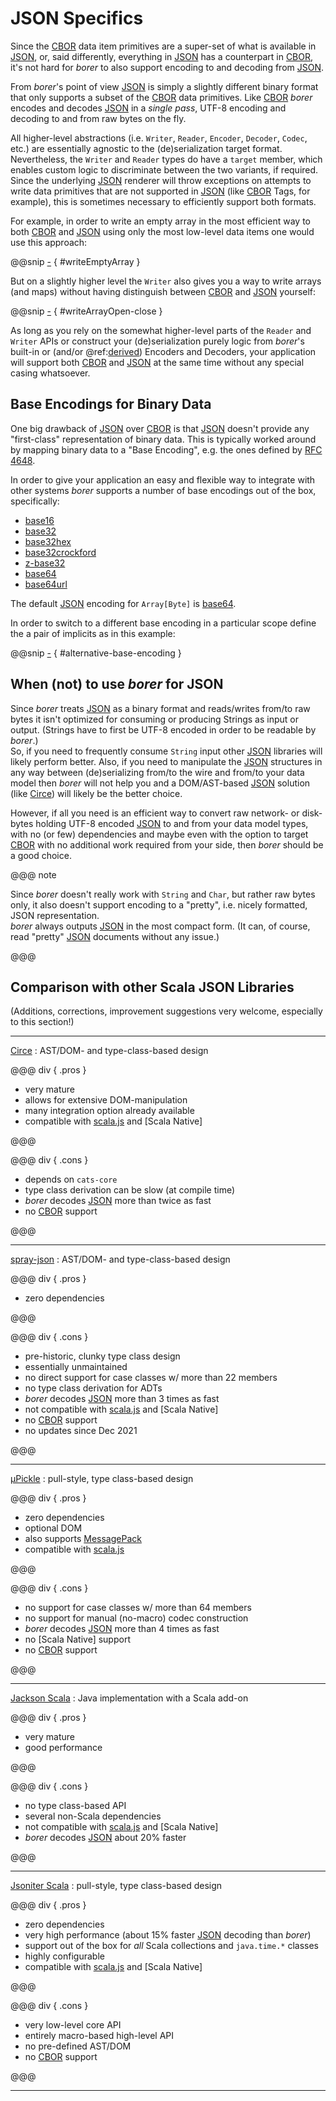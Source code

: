 JSON Specifics
==============

Since the [CBOR] data item primitives are a super-set of what is available in [JSON], or, said differently, everything
in [JSON] has a counterpart in [CBOR], it's not hard for _borer_ to also support encoding to and decoding from [JSON].

From _borer_'s point of view [JSON] is simply a slightly different binary format that only supports a subset of the
[CBOR] data primitives. Like [CBOR] _borer_ encodes and decodes [JSON] in a *single pass*, UTF-8 encoding and
decoding to and from raw bytes on the fly.

All higher-level abstractions (i.e. `Writer`, `Reader`, `Encoder`, `Decoder`, `Codec`, etc.) are essentially agnostic
to the (de)serialization target format. Nevertheless, the `Writer` and `Reader` types do have a `target` member, which
enables custom logic to discriminate between the two variants, if required.<br>
Since the underlying [JSON] renderer will throw exceptions on attempts to write data primitives that are not supported
in [JSON] (like [CBOR] Tags, for example), this is sometimes necessary to efficiently support both formats.

For example, in order to write an empty array in the most efficient way to both [CBOR] and [JSON] using only the most
low-level data items one would use this approach:

@@snip [-]($test$/JsonSpecificsSpec.scala) { #writeEmptyArray }

But on a slightly higher level the `Writer` also gives you a way to write arrays (and maps) without having distinguish
between [CBOR] and [JSON] yourself:

@@snip [-]($test$/JsonSpecificsSpec.scala) { #writeArrayOpen-close } 

As long as you rely on the somewhat higher-level parts of the `Reader` and `Writer` APIs or construct your
(de)serialization purely logic from _borer_'s built-in or (and/or @ref:[derived](../borer-derivation/index.md)) Encoders and
Decoders, your application will support both [CBOR] and [JSON] at the same time without any special casing whatsoever.


Base Encodings for Binary Data
------------------------------

One big drawback of [JSON] over [CBOR] is that [JSON] doesn't provide any "first-class" representation of binary data.
This is typically worked around by mapping binary data to a "Base Encoding", e.g. the ones defined by [RFC 4648].

In order to give your application an easy and flexible way to integrate with other systems _borer_ supports a number
of base encodings out of the box, specifically:

- [base16](https://tools.ietf.org/html/rfc4648#section-8)  
- [base32](https://tools.ietf.org/html/rfc4648#section-6)
- [base32hex](https://tools.ietf.org/html/rfc4648#section-7)
- [base32crockford](https://en.wikipedia.org/wiki/Base32#Crockford's_Base32)
- [z-base32](http://philzimmermann.com/docs/human-oriented-base-32-encoding.txt)
- [base64]
- [base64url](https://tools.ietf.org/html/rfc4648#section-5)

The default [JSON] encoding for `Array[Byte]` is [base64].

In order to switch to a different base encoding in a particular scope define the a pair of implicits as in this example:

@@snip [-]($test$/JsonSpecificsSpec.scala) { #alternative-base-encoding }


When (not) to use _borer_ for JSON
----------------------------------

Since _borer_ treats [JSON] as a binary format and reads/writes from/to raw bytes it isn't optimized for consuming or
producing Strings as input or output. (Strings have to first be UTF-8 encoded in order to be readable by _borer_.)<br>
So, if you need to frequently consume `String` input other [JSON] libraries will likely perform better.
Also, if you need to manipulate the [JSON] structures in any way between (de)serializing from/to the wire and from/to
your data model then _borer_ will not help you and a DOM/AST-based [JSON] solution (like [Circe]) will likely be the
better choice.

However, if all you need is an efficient way to convert raw network- or disk-bytes holding UTF-8 encoded [JSON] to and
from your data model types, with no (or few) dependencies and maybe even with the option to target [CBOR] with no
additional work required from your side, then _borer_ should be a good choice.

@@@ note

Since _borer_ doesn't really work with `String` and `Char`, but rather raw bytes only, it also doesn't support
encoding to a "pretty", i.e. nicely formatted, JSON representation.<br>
_borer_ always outputs [JSON] in the most compact form.
(It can, of course, read "pretty" [JSON] documents without any issue.)  

@@@


Comparison with other Scala JSON Libraries
------------------------------------------

(Additions, corrections, improvement suggestions very welcome, especially to this section!)

---

[Circe]
: AST/DOM- and type-class-based design

@@@ div { .pros }
 
- very mature
- allows for extensive DOM-manipulation
- many integration option already available
- compatible with [scala.js] and [Scala Native]

@@@

@@@ div { .cons }

- depends on `cats-core`
- type class derivation can be slow (at compile time)
- _borer_ decodes [JSON] more than twice as fast
- no [CBOR] support

@@@

---
    
[spray-json]
: AST/DOM- and type-class-based design

@@@ div { .pros }
 
- zero dependencies

@@@

@@@ div { .cons }

- pre-historic, clunky type class design
- essentially unmaintained
- no direct support for case classes w/ more than 22 members
- no type class derivation for ADTs
- _borer_ decodes [JSON] more than 3 times as fast
- not compatible with [scala.js] and [Scala Native]
- no [CBOR] support
- no updates since Dec 2021

@@@

---
    
[µPickle]
: pull-style, type class-based design

@@@ div { .pros }

- zero dependencies
- optional DOM 
- also supports [MessagePack]
- compatible with [scala.js]

@@@

@@@ div { .cons }

- no support for case classes w/ more than 64 members
- no support for manual (no-macro) codec construction
- _borer_ decodes [JSON] more than 4 times as fast
- no [Scala Native] support
- no [CBOR] support
    
@@@

---
    
[Jackson Scala]
: Java implementation with a Scala add-on

@@@ div { .pros }

- very mature
- good performance

@@@

@@@ div { .cons }
     
- no type class-based API
- several non-Scala dependencies
- not compatible with [scala.js] and [Scala Native]
- _borer_ decodes [JSON] about 20% faster

@@@

---
        
[Jsoniter Scala]
: pull-style, type class-based design

@@@ div { .pros }

- zero dependencies
- very high performance (about 15% faster [JSON] decoding than _borer_)
- support out of the box for _all_ Scala collections and `java.time.*` classes
- highly configurable
- compatible with [scala.js] and [Scala Native]

@@@

@@@ div { .cons }

- very low-level core API
- entirely macro-based high-level API
- no pre-defined AST/DOM
- no [CBOR] support

@@@

---

  [CBOR]: https://cbor.io/
  [JSON]: https://json.org/
  [RFC 4648]: https://tools.ietf.org/html/rfc4648
  [base64]: https://tools.ietf.org/html/rfc4648#section-4
  [Circe]: https://circe.github.io/circe/
  [spray-json]: https://github.com/spray/spray-json/
  [json-benchmark-files]: https://github.com/sirthias/borer/tree/master/benchmarks/src/main/resources
  [Jackson Scala]: https://github.com/FasterXML/jackson-module-scala
  [µPickle]: https://com-lihaoyi.github.io/upickle/
  [Jsoniter Scala]: https://github.com/plokhotnyuk/jsoniter-scala
  [MessagePack]: https://msgpack.org/
  [scala.js]: https://www.scala-js.org/
